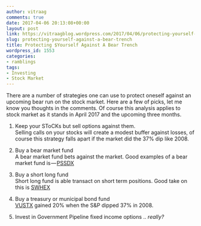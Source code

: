 ```yaml
---
author: vitraag
comments: true
date: 2017-04-06 20:13:08+00:00
layout: post
link: https://vitraagblog.wordpress.com/2017/04/06/protecting-yourself-against-a-bear-trench/
slug: protecting-yourself-against-a-bear-trench
title: Protecting $Yourself Against A Bear Trench
wordpress_id: 1553
categories:
- ramblings
tags:
- Investing
- Stock Market
---
```






There are a number of strategies one can use to protect oneself against an upcoming bear run on the stock market. Here are a few of picks, let me know you thoughts in the comments. Of course this analysis applies to stock market as it stands in April 2017 and the upcoming three months.






  1. Keep your SToCKs but sell options against them.  
Selling calls on your stocks will create a modest buffer against losses, of course this strategy falls apart if the market did the 37% dip like 2008.


  2. Buy a bear market fund  
A bear market fund bets against the market. Good examples of a bear market fund is — [PSSDX](https://www.google.com/finance?q=MUTF:PSSDX)



  3. Buy a short long fund  
Short long fund is able transact on short term positions. Good take on this is [SWHEX](https://www.google.com/finance?q=SWHEX)



  4. Buy a treasury or municipal bond fund  
[VUSTX](https://www.google.com/finance?q=VUSTX) gained 20% when the S&P dipped 37% in 2008.


  5. Invest in Government Pipeline fixed income options .. _really?_




